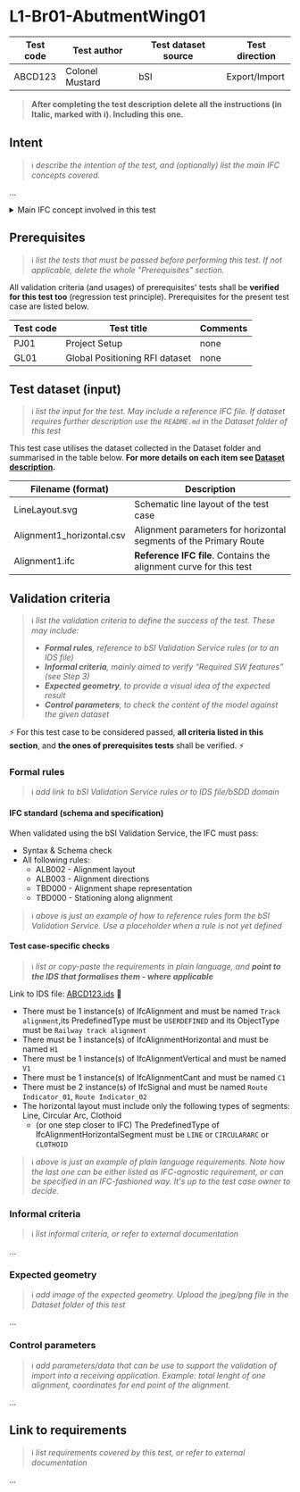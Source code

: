 # L1-Br01-AbutmentWing01

| Test code | Test author     | Test dataset source | Test direction |
|-----------|-----------------|---------------------|----------------|
| ABCD123   | Colonel Mustard | bSI                 | Export/Import  |

>**After completing the test description delete all the instructions (in Italic, marked with :information_source:). Including this one.**

## Intent
>:information_source: *describe the intention of the test, and (optionally) list the main IFC concepts covered.*

...

<details><summary>Main IFC concept involved in this test</summary> 

- Project Global Positioning
- Alignment Layout
- Spatial Decomposition
- ...
</details>



## Prerequisites
>:information_source: *list the tests that must be passed before performing this test. If not applicable, delete the whole "Prerequisites" section.*

All validation criteria (and usages) of prerequisites' tests shall be **verified for this test too** (regression test principle). Prerequisites for the present test case are listed below.

| Test code | Test title                     | Comments |
|-----------|--------------------------------|----------|
| PJ01      | Project Setup                  | none     |
| GL01      | Global Positioning RFI dataset | none     |



## Test dataset (input)
>:information_source: *list the input for the test. May include a reference IFC file. If dataset requires further description use the `README.md` in the Dataset folder of this test*

This test case utilises the dataset collected in the Dataset folder and summarised in the table below. **For more details on each item see [Dataset description](Dataset/README.md).**

| Filename (format)         | Description                                                        |
|---------------------------|--------------------------------------------------------------------|
| LineLayout.svg            | Schematic line layout of the test case                             |
| Alignment1_horizontal.csv | Alignment parameters for horizontal segments of the Primary Route  |
| Alignment1.ifc            | **Reference IFC file**. Contains the alignment curve for this test |


## Validation criteria
>:information_source: *list the validation criteria to define the success of the test. These may include:*
>- ***Formal rules**, reference to bSI Validation Service rules (or to an IDS file)*
>- ***Informal criteria**, mainly aimed to verify “Required SW features” (see Step 3)*
>- ***Expected geometry**, to provide a visual idea of the expected result*
>- ***Control parameters**, to check the content of the model against the given dataset*

:zap: For this test case to be considered passed, **all criteria listed in this section**, and **the ones of prerequisites tests** shall be verified. :zap:

### Formal rules
>:information_source: *add link to bSI Validation Service rules or to IDS file/bSDD domain*

#### IFC standard (schema and specification)
When validated using the bSI Validation Service, the IFC must pass:
- Syntax & Schema check
- All following rules:
  - ALB002 - Alignment layout
  - ALB003 - Alignment directions
  - TBD000 - Alignment shape representation
  - TBD000 - Stationing along alignment

>:information_source: *above is just an example of how to reference rules form the bSI Validation Service. Use a placeholder when a rule is not yet defined*

#### Test case-specific checks
>:information_source: *list or copy-paste the requirements in plain language, and **point to the IDS that formalises them - where applicable***

Link to IDS file: [ABCD123.ids]() :construction:

- There must be 1 instance(s) of IfcAlignment and must be named `Track alignment`,its PredefinedType must be `USERDEFINED` and its ObjectType must be `Railway track alignment`
- There must be 1 instance(s) of IfcAlignmentHorizontal and must be named `H1`
- There must be 1 instance(s) of IfcAlignmentVertical and must be named `V1`
- There must be 1 instance(s) of IfcAlignmentCant and must be named `C1`
- There must be 2 instance(s) of IfcSignal and must be named `Route Indicator_01`, `Route Indicator_02`
- The horizontal layout must include only the following types of segments: Line, Circular Arc, Clothoid
   - (or one step closer to IFC) The PredefinedType of IfcAlignmentHorizontalSegment must be `LINE` or `CIRCULARARC` or `CLOTHOID`

>:information_source: *above is just an example of plain language requirements. Note how the last one can be either listed as IFC-agnostic requirement, or can be specified in an IFC-fashioned way. It's up to the test case owner to decide.*

### Informal criteria
>:information_source: *list informal criteria, or refer to external documentation*

...

### Expected geometry
>:information_source: *add image of the expected geometry. Upload the jpeg/png file in the Dataset folder of this test*

...

### Control parameters
>:information_source: *add parameters/data that can be use to support the validation of import into a receiving application. Example: total lenght of one alignment, coordinates for end point of the alignment.*

...

## Link to requirements
>:information_source: *list requirements covered by this test, or refer to external documentation*

...
